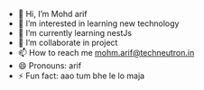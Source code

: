 - 👋 Hi, I’m Mohd arif
- 👀 I’m interested in learning new technology
- 🌱 I’m currently learning nestJs
- 💞️ I’m collaborate in project
- 📫 How to reach me mohm.arif@techneutron.in
- 😄 Pronouns: arif
- ⚡ Fun fact: aao tum bhe le lo maja

<!---
techneutr/techneutr is a ✨ special ✨ repository because its `README.md` (this file) appears on your GitHub profile.
You can click the Preview link to take a look at your changes.
--->
